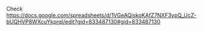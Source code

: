 Check https://docs.google.com/spreadsheets/d/1VGeAQiskoKAfZ7NXF3ypQ_UcZ-bUQHVP8WXcuYkprqI/edit?gid=833487130#gid=833487130
